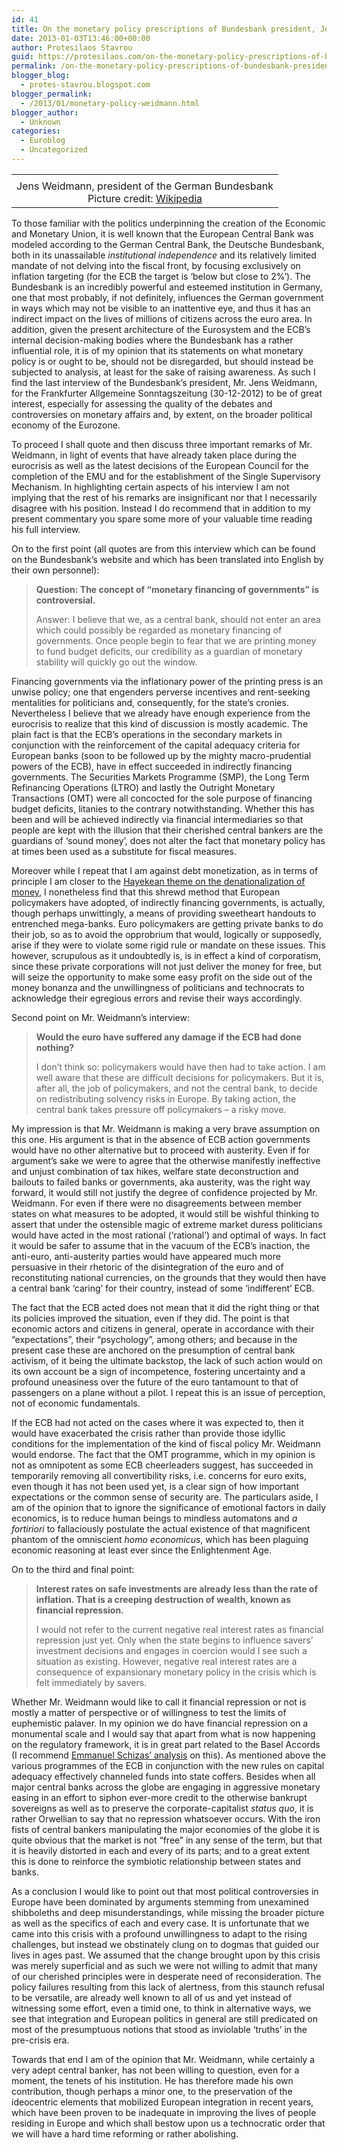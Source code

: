 ```yaml
---
id: 41
title: On the monetary policy prescriptions of Bundesbank president, Jens Weidmann
date: 2013-01-03T13:46:00+00:00
author: Protesilaos Stavrou
guid: https://protesilaos.com/on-the-monetary-policy-prescriptions-of-bundesbank-president-jens-weidmann/
permalink: /on-the-monetary-policy-prescriptions-of-bundesbank-president-jens-weidmann/
blogger_blog:
  - protes-stavrou.blogspot.com
blogger_permalink:
  - /2013/01/monetary-policy-weidmann.html
blogger_author:
  - Unknown
categories:
  - Euroblog
  - Uncategorized
---
```

<table cellpadding="0" cellspacing="0" class="tr-caption-container" style="margin-left: auto; margin-right: auto; text-align: center;">
  <tr>
    <td style="text-align: center;">
    </td>
  </tr>
  
  <tr>
    <td class="tr-caption" style="text-align: center;">
      Jens Weidmann, president of the German Bundesbank<br />Picture credit: <a href="http://en.wikipedia.org/wiki/Jens_Weidmann" target="_blank">Wikipedia</a>
    </td>
  </tr>
</table>

To those familiar with the politics underpinning the creation of the Economic and Monetary Union, it is well known that the European Central Bank was modeled according to the German Central Bank, the Deutsche Bundesbank, both in its unassailable _institutional independence_ and its relatively limited mandate of not delving into the fiscal front, by focusing exclusively on inflation targeting (for the ECB the target is &#8216;below but close to 2%&#8217;). The Bundesbank is an incredibly powerful and esteemed institution in Germany, one that most probably, if not definitely, influences the German government in ways which may not be visible to an inattentive eye, and thus it has an indirect impact on the lives of millions of citizens across the euro area. In addition, given the present architecture of the Eurosystem and the ECB&#8217;s internal decision-making bodies where the Bundesbank has a rather influential role, it is of my opinion that its statements on what monetary policy is or ought to be, should not be disregarded, but should instead be subjected to analysis, at least for the sake of raising awareness. As such I find the last interview of the Bundesbank&#8217;s president, Mr. Jens Weidmann, for the Frankfurter Allgemeine Sonntagszeitung (30-12-2012) to be of great interest, especially for assessing the quality of the debates and controversies on monetary affairs and, by extent, on the broader political economy of the Eurozone.<a name="more"></a>

To proceed I shall quote and then discuss three important remarks of Mr. Weidmann, in light of events that have already taken place during the eurocrisis as well as the latest decisions of the European Council for the completion of the EMU and for the establishment of the Single Supervisory Mechanism. In highlighting certain aspects of his interview I am not implying that the rest of his remarks are insignificant nor that I necessarily disagree with his position. Instead I do recommend that in addition to my present commentary you spare some more of your valuable time reading his full interview.

On to the first point (all quotes are from this interview which can be found on the Bundesbank&#8217;s website and which has been translated into English by their own personnel):

> **Question: The concept of &#8220;monetary financing of governments&#8221; is controversial.**
> 
> Answer: I believe that we, as a central bank, should not enter an area which could possibly be regarded as monetary financing of governments. Once people begin to fear that we are printing money to fund budget deficits, our credibility as a guardian of monetary stability will quickly go out the window.

Financing governments via the inflationary power of the printing press is an unwise policy; one that engenders perverse incentives and rent-seeking mentalities for politicians and, consequently, for the state&#8217;s cronies. Nevertheless I believe that we already have enough experience from the eurocrisis to realize that this kind of discussion is mostly academic. The plain fact is that the ECB&#8217;s operations in the secondary markets in conjunction with the reinforcement of the capital adequacy criteria for European banks (soon to be followed up by the mighty macro-prudential powers of the ECB), have in effect succeeded in indirectly financing governments. The Securities Markets Programme (SMP), the Long Term Refinancing Operations (LTRO) and lastly the Outright Monetary Transactions (OMT) were all concocted for the sole purpose of financing budget deficits, litanies to the contrary notwithstanding. Whether this has been and will be achieved indirectly via financial intermediaries so that people are kept with the illusion that their cherished central bankers are the guardians of &#8216;sound money&#8217;, does not alter the fact that monetary policy has at times been used as a substitute for fiscal measures.

Moreover while I repeat that I am against debt monetization, as in terms of principle I am closer to the <a href="http://mises.org/books/denationalisation.pdf" rel="nofollow" target="_blank">Hayekean theme on the denationalization of money</a>, I nonetheless find that this shrewd method that European policymakers have adopted, of indirectly financing governments, is actually, though perhaps unwittingly, a means of providing sweetheart handouts to entrenched mega-banks. Euro policymakers are getting private banks to do their job, so as to avoid the opprobrium that would, logically or supposedly, arise if they were to violate some rigid rule or mandate on these issues. This however, scrupulous as it undoubtedly is, is in effect a kind of corporatism, since these private corporations will not just deliver the money for free, but will seize the opportunity to make some easy profit on the side out of the money bonanza and the unwillingness of politicians and technocrats to acknowledge their egregious errors and revise their ways accordingly.

Second point on Mr. Weidmann&#8217;s interview:

> **Would the euro have suffered any damage if the ECB had done nothing?**
> 
> I don’t think so: policymakers would have then had to take action. I am well aware that these are difficult decisions for policymakers. But it is, after all, the job of policymakers, and not the central bank, to decide on redistributing solvency risks in Europe. By taking action, the central bank takes pressure off policymakers – a risky move.

My impression is that Mr. Weidmann is making a very brave assumption on this one. His argument is that in the absence of ECB action governments would have no other alternative but to proceed with austerity. Even if for argument&#8217;s sake we were to agree that the otherwise manifestly ineffective and unjust combination of tax hikes, welfare state deconstruction and bailouts to failed banks or governments, aka austerity, was the right way forward, it would still not justify the degree of confidence projected by Mr. Weidmann. For even if there were no disagreements between member states on what measures to be adopted, it would still be wishful thinking to assert that under the ostensible magic of extreme market duress politicians would have acted in the most rational (&#8216;rational&#8217;) and optimal of ways. In fact it would be safer to assume that in the vacuum of the ECB&#8217;s inaction, the anti-euro, anti-austerity parties would have appeared much more persuasive in their rhetoric of the disintegration of the euro and of reconstituting national currencies, on the grounds that they would then have a central bank &#8216;caring&#8217; for their country, instead of some &#8216;indifferent&#8217; ECB.

The fact that the ECB acted does not mean that it did the right thing or that its policies improved the situation, even if they did. The point is that economic actors and citizens in general, operate in accordance with their &#8220;expectations&#8221;, their &#8220;psychology&#8221;, among others; and because in the present case these are anchored on the presumption of central bank activism, of it being the ultimate backstop, the lack of such action would on its own account be a sign of incompetence, fostering uncertainty and a profound uneasiness over the future of the euro tantamount to that of passengers on a plane without a pilot. I repeat this is an issue of perception, not of economic fundamentals. 

If the ECB had not acted on the cases where it was expected to, then it would have exacerbated the crisis rather than provide those idyllic conditions for the implementation of the kind of fiscal policy Mr. Weidmann would endorse. The fact that the OMT programme, which in my opinion is not as omnipotent as some ECB cheerleaders suggest, has succeeded in temporarily removing all convertibility risks, i.e. concerns for euro exits, even though it has not been used yet, is a clear sign of how important expectations or the common sense of security are. The particulars aside, I am of the opinion that to ignore the significance of emotional factors in daily economics, is to reduce human beings to mindless automatons and _a fortiriori_ to fallaciously postulate the actual existence of that magnificent phantom of the omniscient _homo economicus_, which has been plaguing economic reasoning at least ever since the Enlightenment Age.

On to the third and final point:

> **Interest rates on safe investments are already less than the rate of inflation. That is a creeping destruction of wealth, known as financial repression.**
> 
> I would not refer to the current negative real interest rates as financial repression just yet. Only when the state begins to influence savers’ investment decisions and engages in coercion would I see such a situation as existing. However, negative real interest rates are a consequence of expansionary monetary policy in the crisis which is felt immediately by savers.

Whether Mr. Weidmann would like to call it financial repression or not is mostly a matter of perspective or of willingness to test the limits of euphemistic palaver. In my opinion we do have financial repression on a monumental scale and I would say that apart from what is now happening on the regulatory framework, it is in great part related to the Basel Accords (I recommend <a href="http://lolgreece.blogspot.co.uk/2011/12/lolgreece-christmas-carol.html" target="_blank">Emmanuel Schizas&#8217; analysis</a> on this). As mentioned above the various programmes of the ECB in conjunction with the new rules on capital adequacy effectively channeled funds into state coffers. Besides when all major central banks across the globe are engaging in aggressive monetary easing in an effort to siphon ever-more credit to the otherwise bankrupt sovereigns as well as to preserve the corporate-capitalist _status quo_, it is rather Orwellian to say that no repression whatsoever occurs. With the iron fists of central bankers manipulating the major economies of the globe it is quite obvious that the market is not &#8220;free&#8221; in any sense of the term, but that it is heavily distorted in each and every of its parts; and to a great extent this is done to reinforce the symbiotic relationship between states and banks.

As a conclusion I would like to point out that most political controversies in Europe have been dominated by arguments stemming from unexamined shibboleths and deep misunderstandings, while missing the broader picture as well as the specifics of each and every case. It is unfortunate that we came into this crisis with a profound unwillingness to adapt to the rising challenges, but instead we obstinately clung on to dogmas that guided our lives in ages past. We assumed that the change brought upon by this crisis was merely superficial and as such we were not willing to admit that many of our cherished principles were in desperate need of reconsideration. The policy failures resulting from this lack of alertness, from this staunch refusal to be versatile, are already well known to all of us and yet instead of witnessing some effort, even a timid one, to think in alternative ways, we see that integration and European politics in general are still predicated on most of the presumptuous notions that stood as inviolable &#8216;truths&#8217; in the pre-crisis era. 

Towards that end I am of the opinion that Mr. Weidmann, while certainly a very adept central banker, has not been willing to question, even for a moment, the tenets of his institution. He has therefore made his own contribution, though perhaps a minor one, to the preservation of the ideocentric elements that mobilized European integration in recent years, which have been proven to be inadequate in improving the lives of people residing in Europe and which shall bestow upon us a technocratic order that we will have a hard time reforming or rather abolishing.